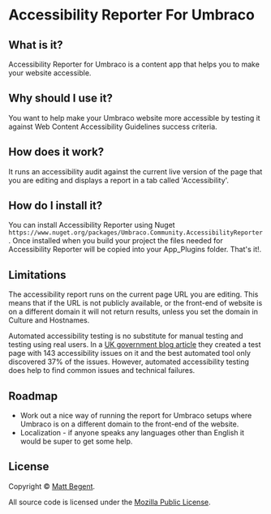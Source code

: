 # Accessibility Reporter For Umbraco

## What is it?

Accessibility Reporter for Umbraco is a content app that helps you to make your website accessible.

## Why should I use it?

You want to help make your Umbraco website more accessible by testing it against Web Content Accessibility Guidelines success criteria.

## How does it work?

It runs an accessibility audit against the current live version of the page that you are editing and displays a report in a tab called 'Accessibility'.

## How do I install it?

You can install Accessibility Reporter using Nuget `https://www.nuget.org/packages/Umbraco.Community.AccessibilityReporter`. Once installed when you build your project the files needed for Accessibility Reporter will be copied into your App_Plugins folder. That's it!.

## Limitations

The accessibility report runs on the current page URL you are editing. This means that if the URL is not publicly available, or the front-end of website is on a different domain it will not return results, unless you set the domain in Culture and Hostnames.

Automated accessibility testing is no substitute for manual testing and testing using real users. In a [UK government blog article](https://accessibility.blog.gov.uk/2017/02/24/what-we-found-when-we-tested-tools-on-the-worlds-least-accessible-webpage/) they created a test page with 143 accessibility issues on it and the best automated tool only discovered 37% of the issues. However, automated accessibility testing does help to find common issues and technical failures.

## Roadmap

- Work out a nice way of running the report for Umbraco setups where Umbraco is on a different domain to the front-end of the website.
- Localization - if anyone speaks any languages other than English it would be super to get some help.

## License

Copyright © [Matt Begent](https://mattbegent.co.uk/).

All source code is licensed under the [Mozilla Public License](https://github.com/mattbegent/azure-function-accessibility-reporter/blob/main/LICENSE).